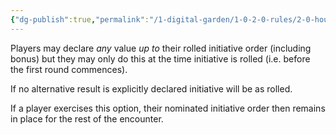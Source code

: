 ```yaml
---
{"dg-publish":true,"permalink":"/1-digital-garden/1-0-2-0-rules/2-0-house-rules/2-6-option-to-decrease-initiative-roll/"}
---
```


Players may declare *any* value *up to* their rolled initiative order (including bonus) but they may only do this at the time initiative is rolled (i.e. before the first round commences).

If no alternative result is explicitly declared initiative will be as rolled.

If a player exercises this option, their nominated initiative order then remains in place for the rest of the encounter.